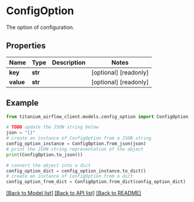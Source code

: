 # ConfigOption

The option of configuration.

## Properties

Name | Type | Description | Notes
------------ | ------------- | ------------- | -------------
**key** | **str** |  | [optional] [readonly] 
**value** | **str** |  | [optional] [readonly] 

## Example

```python
from titanium_airflow_client.models.config_option import ConfigOption

# TODO update the JSON string below
json = "{}"
# create an instance of ConfigOption from a JSON string
config_option_instance = ConfigOption.from_json(json)
# print the JSON string representation of the object
print(ConfigOption.to_json())

# convert the object into a dict
config_option_dict = config_option_instance.to_dict()
# create an instance of ConfigOption from a dict
config_option_from_dict = ConfigOption.from_dict(config_option_dict)
```
[[Back to Model list]](../README.md#documentation-for-models) [[Back to API list]](../README.md#documentation-for-api-endpoints) [[Back to README]](../README.md)


